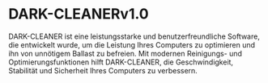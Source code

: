 # DARK-CLEANERv1.0
DARK-CLEANER ist eine leistungsstarke und benutzerfreundliche Software, die entwickelt wurde, um die Leistung Ihres Computers zu optimieren und ihn von unnötigem Ballast zu befreien. Mit modernen Reinigungs- und Optimierungsfunktionen hilft DARK-CLEANER, die Geschwindigkeit, Stabilität und Sicherheit Ihres Computers zu verbessern.
